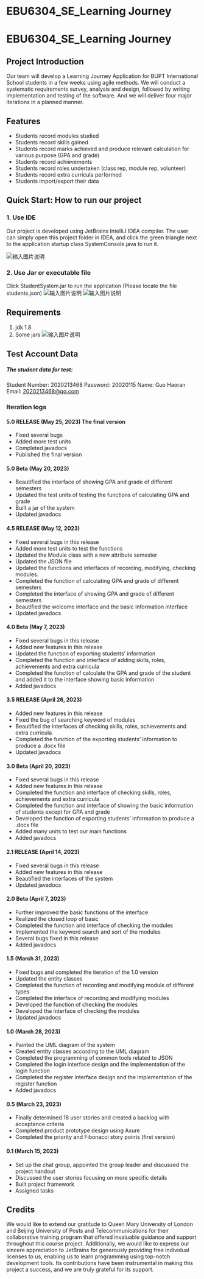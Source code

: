# EBU6304_SE_Learning Journey

# EBU6304_SE_Learning Journey

## Project Introduction
Our team will develop a Learning Journey Application for BUPT International School students in a few weeks using agile methods. We will conduct a systematic requirements survey, analysis and design, followed by writing implementation and testing of the software. And we will deliver four major iterations in a planned manner.

## Features
- Students record modules studied
- Students record skills gained
- Students record marks achieved and produce relevant calculation for various purpose (GPA and grade)
- Students record achievements
- Students record roles undertaken (class rep, module rep, volunteer)
- Students record extra curricula performed
- Students import/export their data

## Quick Start: How to run our project
### 1. Use IDE
Our project is developed using JetBrains IntelliJ IDEA compiler. The user can simply open this project folder in IDEA, and click the green triangle next to the application startup class SystemConsole.java to run it.

![输入图片说明](readmeIMG/image_1.png)

### 2. Use Jar or executable file
Click StudentSystem.jar to run the application (Please locate the file students.json)
![输入图片说明](readmeIMG/image_2.png)
![输入图片说明](readmeIMG/image_3.png)


## Requirements
1. jdk 1.8
2. Some jars
![输入图片说明](readmeIMG/image_4.png)


## Test Account Data
##### The student data for test:
Student Number: 2020213468
Password: 20020115
Name: Guo Haoran
Email: 2020213468@qq.com

### Iteration logs
#### 5.0 RELEASE (May 25, 2023) The final version
- Fixed several bugs
- Added more test units
- Completed javadocs
- Published the final version
#### 5.0 Beta (May 20, 2023)
- Beautified the interface of showing GPA and grade of different semesters
- Updated the test units of testing the functions of calculating GPA and grade
- Built a jar of the system 
- Updated javadocs
#### 4.5 RELEASE (May 12, 2023)
- Fixed several bugs in this release
- Added more test units to test the functions
- Updated the Module class with a new attribute semester
- Updated the JSON file
- Updated the functions and interfaces of recording, modifying, checking modules.
- Completed the function of calculating GPA and grade of different semesters 
- Completed the interface of showing GPA and grade of different semesters
- Beautified the welcome interface and the basic information interface
- Updated javadocs
#### 4.0 Beta (May 7, 2023)
- Fixed several bugs in this release
- Added new features in this release
- Updated the function of exporting students’ information
- Completed the function and interface of adding skills, roles, achievements and extra curricula
- Completed the function of calculate the GPA and grade of the student and added it to the interface showing basic information
- Added javadocs
#### 3.5 RELEASE (April 26, 2023)
- Added new features in this release
- Fixed the bug of searching keyword of modules 
- Beautified the interfaces of checking skills, roles, achievements and extra curricula
- Completed the function of the exporting students’ information to produce a .docx file
- Updated javadocs
#### 3.0 Beta (April 20, 2023)
- Fixed several bugs in this release
- Added new features in this release
- Completed the function and interface of checking skills, roles, achievements and extra curricula
- Completed the function and interface of showing the basic information of students except for GPA and grade
- Developed the function of exporting students’ information to produce a .docx file
- Added many units to test our main functions 
- Added javadocs
#### 2.1 RELEASE (April 14, 2023)
- Fixed several bugs in this release
- Added new features in this release
- Beautified the interfaces of the system
- Updated javadocs
#### 2.0 Beta (April 7, 2023)
- Further improved the basic functions of the interface
- Realized the closed loop of basic
- Completed the function and interface of checking the modules
- Implemented the keyword search and sort of the modules
- Several bugs fixed in this release
- Added javadocs
#### 1.5 (March 31, 2023)
- Fixed bugs and completed the iteration of the 1.0 version
- Updated the entity classes
- Completed the function of recording and modifying module of different types
- Completed the interface of recording and modifying modules
- Developed the function of checking the modules
- Developed the interface of checking the modules
- Updated javadocs
#### 1.0 (March 28, 2023)
- Painted the UML diagram of the system
- Created entity classes according to the UML diagram
- Completed the programming of common tools related to JSON
- Completed the login interface design and the implementation of the login function
- Completed the register interface design and the implementation of the register function
- Added javadocs
#### 0.5 (March 23, 2023)
- Finally determined 18 user stories and created a backlog with acceptance criteria
- Completed product prototype design using Axure
- Completed the priority and Fibonacci story points (first version)
#### 0.1 (March 15, 2023)
- Set up the chat group, appointed the group leader and discussed the project handout
- Discussed the user stories focusing on more specific details
- Built project framework
- Assigned tasks

## Credits
We would like to extend our gratitude to Queen Mary University of London and Beijing University of Posts and Telecommunications for their collaborative training program that offered invaluable guidance and support throughout this course project. 
Additionally, we would like to express our sincere appreciation to JetBrains for generously providing free individual licenses to us, enabling us to learn programming using top-notch development tools. Its contributions have been instrumental in making this project a success, and we are truly grateful for its support.

